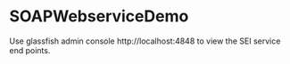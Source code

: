# SOAPWebserviceDemo

Use glassfish admin console http://localhost:4848 to view the SEI service end points.

